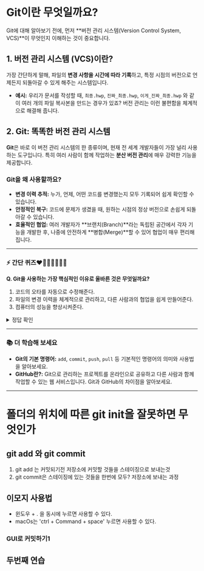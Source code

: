 # Git이란 무엇일까요?

Git에 대해 알아보기 전에, 먼저 **버전 관리 시스템(Version Control System, VCS)**이 무엇인지 이해하는 것이 중요합니다.

## 1. 버전 관리 시스템 (VCS)이란?

가장 간단하게 말해, 파일의 **변경 사항을 시간에 따라 기록**하고, 특정 시점의 버전으로 언제든지 되돌아갈 수 있게 해주는 시스템입니다.

- **예시:** 우리가 문서를 작성할 때, `최종.hwp`, `진짜_최종.hwp`, `이게_진짜_최종.hwp` 와 같이 여러 개의 파일 복사본을 만드는 경우가 있죠? 버전 관리는 이런 불편함을 체계적으로 해결해 줍니다.

## 2. Git: 똑똑한 버전 관리 시스템

**Git**은 바로 이 버전 관리 시스템의 한 종류이며, 현재 전 세계 개발자들이 가장 널리 사용하는 도구입니다. 특히 여러 사람이 함께 작업하는 **분산 버전 관리**에 매우 강력한 기능을 제공합니다.

### Git을 왜 사용할까요?

- **변경 이력 추적:** 누가, 언제, 어떤 코드를 변경했는지 모두 기록되어 쉽게 확인할 수 있습니다.
- **안정적인 복구:** 코드에 문제가 생겼을 때, 원하는 시점의 정상 버전으로 손쉽게 되돌아갈 수 있습니다.
- **효율적인 협업:** 여러 개발자가 **브랜치(Branch)**라는 독립된 공간에서 각자 기능을 개발한 후, 나중에 안전하게 **병합(Merge)**할 수 있어 협업이 매우 편리해집니다.

---

### ⚡️ 간단 퀴즈❤🤦‍♀️😎🎉🐱‍🚀

**Q. Git을 사용하는 가장 핵심적인 이유로 올바른 것은 무엇일까요?**

1. 코드의 오타를 자동으로 수정해준다.
2. 파일의 변경 이력을 체계적으로 관리하고, 다른 사람과의 협업을 쉽게 만들어준다.
3. 컴퓨터의 성능을 향상시켜준다.

<details>
<summary>정답 확인</summary>
<p>2번. Git의 핵심은 '버전 관리'와 '협업'입니다.</p>
</details>

---

### 📚 더 학습해 보세요

- **Git의 기본 명령어:** `add`, `commit`, `push`, `pull` 등 기본적인 명령어의 의미와 사용법을 알아보세요.
- **GitHub란?:** Git으로 관리하는 프로젝트를 온라인으로 공유하고 다른 사람과 함께 작업할 수 있는 웹 서비스입니다. Git과 GitHub의 차이점을 알아보세요.


---

# 폴더의 위치에 따른 git init을 잘못하면 무엇인가

## git add 와 git commit
1. git add 는 커밋되기전 저장소에 커밋할 것들을 스테이징으로 보내는것
2. git commit은 스테이징에 있는 것들을 한번에 모두? 저장소에 보내는 과정

## 이모지 사용법
- 윈도우 + . 을 동시에 누르면 사용할 수 있다.
- macOs는 'ctrl + Command + space' 누르면 사용할 수 있다.

### GUI로 커밋하기1
## 두번째 연습
